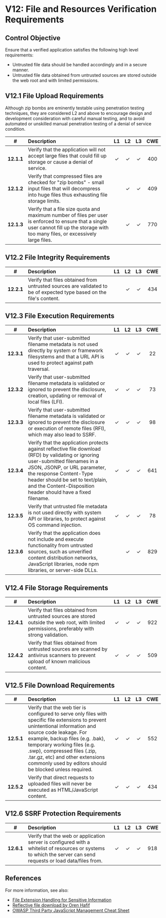 # V12: File and Resources Verification Requirements

## Control Objective

Ensure that a verified application satisfies the following high level requirements:

* Untrusted file data should be handled accordingly and in a secure manner.
* Untrusted file data obtained from untrusted sources are stored outside the web root and with limited permissions.

## V12.1 File Upload Requirements

Although zip bombs are eminently testable using penetration testing techniques, they are considered L2 and above to encourage design and development consideration with careful manual testing, and to avoid automated or unskilled manual penetration testing of a denial of service condition.

| # | Description | L1 | L2 | L3 | CWE |
| :---: | :--- | :---: | :---:| :---: | :---: |
| **12.1.1** | Verify that the application will not accept large files that could fill up storage or cause a denial of service. | ✓ | ✓ | ✓ | 400 |
| **12.1.2** | Verify that compressed files are checked for "zip bombs" - small input files that will decompress into huge files thus exhausting file storage limits. | | ✓ | ✓ | 409 |
| **12.1.3** | Verify that a file size quota and maximum number of files per user is enforced to ensure that a single user cannot fill up the storage with too many files, or excessively large files. | | ✓ | ✓ | 770 |

## V12.2 File Integrity Requirements

| # | Description | L1 | L2 | L3 | CWE |
| :---: | :--- | :---: | :---:| :---: | :---: |
| **12.2.1** | Verify that files obtained from untrusted sources are validated to be of expected type based on the file's content. | | ✓ | ✓ | 434 |

## V12.3 File Execution Requirements

| # | Description | L1 | L2 | L3 | CWE |
| :---: | :--- | :---: | :---:| :---: | :---: |
| **12.3.1** | Verify that user-submitted filename metadata is not used directly by system or framework filesystems and that a URL API is used to protect against path traversal. | ✓ | ✓ | ✓ | 22 |
| **12.3.2** | Verify that user-submitted filename metadata is validated or ignored to prevent the disclosure, creation, updating or removal of local files (LFI). | ✓ | ✓ | ✓ | 73 |
| **12.3.3** | Verify that user-submitted filename metadata is validated or ignored to prevent the disclosure or execution of remote files (RFI), which may also lead to SSRF.  | ✓ | ✓ | ✓ | 98 |
| **12.3.4** | Verify that the application protects against reflective file download (RFD) by validating or ignoring user-submitted filenames in a JSON, JSONP, or URL parameter, the response Content-Type header should be set to text/plain, and the Content-Disposition header should have a fixed filename. | ✓ | ✓ | ✓ | 641 |
| **12.3.5** | Verify that untrusted file metadata is not used directly with system API or libraries, to protect against OS command injection. | ✓ | ✓ | ✓ | 78 |
| **12.3.6** | Verify that the application does not include and execute functionality from untrusted sources, such as unverified content distribution networks, JavaScript libraries, node npm libraries, or server-side DLLs. |  | ✓ | ✓ | 829 |

## V12.4 File Storage Requirements

| # | Description | L1 | L2 | L3 | CWE |
| :---: | :--- | :---: | :---:| :---: | :---: |
| **12.4.1** | Verify that files obtained from untrusted sources are stored outside the web root, with limited permissions, preferably with strong validation. | ✓ | ✓ | ✓ | 922 |
| **12.4.2** | Verify that files obtained from untrusted sources are scanned by antivirus scanners to prevent upload of known malicious content. | ✓ | ✓ | ✓ | 509 |

## V12.5 File Download Requirements

| # | Description | L1 | L2 | L3 | CWE |
| :---: | :--- | :---: | :---:| :---: | :---: |
| **12.5.1** | Verify that the web tier is configured to serve only files with specific file extensions to prevent unintentional information and source code leakage. For example, backup files (e.g. .bak), temporary working files (e.g. .swp), compressed files (.zip, .tar.gz, etc) and other extensions commonly used by editors should be blocked unless required. | ✓ | ✓ | ✓ | 552 |
| **12.5.2** | Verify that direct requests to uploaded files will never be executed as HTML/JavaScript content. | ✓ | ✓ | ✓ | 434 |

## V12.6 SSRF Protection Requirements

| # | Description | L1 | L2 | L3 | CWE |
| :---: | :--- | :---: | :---:| :---: | :---: |
| **12.6.1** | Verify that the web or application server is configured with a whitelist of resources or systems to which the server can send requests or load data/files from. | ✓ | ✓ | ✓ | 918 |

## References

For more information, see also:

* [File Extension Handling for Sensitive Information](https://owasp.org/www-community/vulnerabilities/Unrestricted_File_Upload)
* [Reflective file download by Oren Hafif](https://www.trustwave.com/Resources/SpiderLabs-Blog/Reflected-File-Download---A-New-Web-Attack-Vector/)
* [OWASP Third Party JavaScript Management Cheat Sheet](https://cheatsheetseries.owasp.org/cheatsheets/Third_Party_Javascript_Management_Cheat_Sheet.html)

